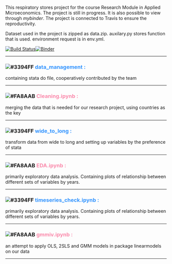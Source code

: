 This respiratory stores project for the course Research Module in Applied Microeconomics. The project is still in progress. It is also possible to view through _mybinder_. The project is connected to Travis to ensure the reproductivity.

Dataset used in the project is zipped as data.zip. auxilary.py stores function that is used. environment request is in env.yml. 

 <!-- it could also be downloaded at [here.](https://drive.google.com/drive/folders/1MG2aVRWMfzrvAibqx-r2NlfRDPcZ9Bc-?usp=sharing)  -->


[![Build Status](https://travis-ci.com/amanda8412383/research-module.svg?branch=main)](https://travis-ci.com/amanda8412383/research-module)[![Binder](https://mybinder.org/badge_logo.svg)](https://mybinder.org/v2/gh/amanda8412383/research-module/HEAD)


---
 
### ![#3394FF](https://via.placeholder.com/15/3394FF/000000?text=+) <span style="color:#3394FF">**data_management :**</span> 
containing stata do file, cooperatively contributed by the team


---
 
### ![#FA8AAB](https://via.placeholder.com/15/FA8AAB/000000?text=+) <span style="color:#FA8AAB">**Cleaning.ipynb :**</span> 
merging the data that is needed for our research project, using countries as the key

---
 
### ![#3394FF](https://via.placeholder.com/15/3394FF/000000?text=+) <span style="color:#3394FF">**wide_to_long :**</span> 
 transform data from wide to long and setting up variables by the preference of stata

---
 
### ![#FA8AAB](https://via.placeholder.com/15/FA8AAB/000000?text=+) <span style="color:#FA8AAB">**EDA.ipynb :**</span> 
primarily exploratory data analysis. Containing plots of relationship between different sets of variables by years.

---
 
### ![#3394FF](https://via.placeholder.com/15/3394FF/000000?text=+) <span style="color:#3394FF">**timeseries_check.ipynb :**</span> 
primarily exploratory data analysis. Containing plots of relationship between different sets of variables by years.

---

 
### ![#FA8AAB](https://via.placeholder.com/15/FA8AAB/000000?text=+) <span style="color:#FA8AAB">**gmmiv.ipynb :**</span> 
an attempt to apply OLS, 2SLS and GMM models in package linearmodels on our data

---
<!--  
### ![#3394FF](https://via.placeholder.com/15/3394FF/000000?text=+) <span style="color:#3394FF">**panel_test.ipynb :**</span> 
an attempt to apply panel models in package linearmodels on our data

--- -->